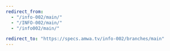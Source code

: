 ```yaml
---
redirect_from:
  - "/info-002/main/"
  - "/INFO-002/main/"
  - "/info002/main/"

redirect_to: "https://specs.amwa.tv/info-002/branches/main"
---
```

